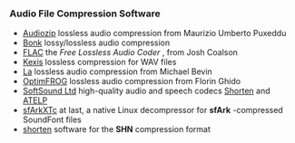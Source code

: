 ### Audio File Compression Software

  * [Audiozip](http://web.tiscali.it/mupuxeddu/software/old/audiozip.html) lossless audio compression from Maurizio Umberto Puxeddu 
  * [Bonk](http://www.logarithmic.net/pfh/bonk) lossy/lossless audio compression 
  * [FLAC](http://flac.sourceforge.net/) the _Free Lossless Audio Coder_ , from Josh Coalson 
  * [Kexis](http://sourceforge.net/projects/kexis/) lossless compression for WAV files 
  * [La](http://www.lossless-audio.com/) lossless audio compression from Michael Bevin 
  * [OptimFROG](http://www.losslessaudio.org/) lossless audio compression from Florin Ghido 
  * [SoftSound Ltd](http://www.softsound.com/) high-quality audio and speech codecs [Shorten](http://www.softsound.com/Shorten.html) and [ATELP](http://www.softsound.com/ATELP.html)
  * [sfArkXTc](http://melodymachine.com/) at last, a native Linux decompressor for **sfArk** -compressed SoundFont files 
  * [shorten](http://www.etree.org/shncom.html/) software for the **SHN** compression format 


